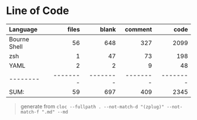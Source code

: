 # Line of Code

| Language     |    files |    blank |  comment |     code |
| :----------- | -------: | -------: | -------: | -------: |
| Bourne Shell |       56 |      648 |      327 |     2099 |
| zsh          |        1 |       47 |       73 |      198 |
| YAML         |        2 |        2 |        9 |       48 |
| --------     | -------- | -------- | -------- | -------- |
| SUM:         |       59 |      697 |      409 |     2345 |

> generate from `cloc --fullpath . --not-match-d "(zplug)" --not-match-f ".md" --md`
